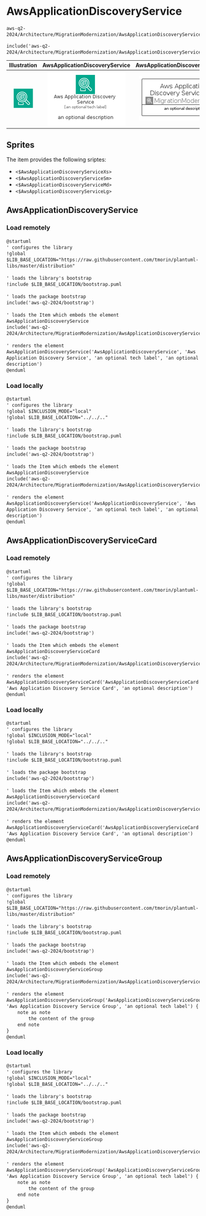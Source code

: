 # AwsApplicationDiscoveryService


```text
aws-q2-2024/Architecture/MigrationModernization/AwsApplicationDiscoveryService
```

```text
include('aws-q2-2024/Architecture/MigrationModernization/AwsApplicationDiscoveryService')
```



| Illustration | AwsApplicationDiscoveryService | AwsApplicationDiscoveryServiceCard | AwsApplicationDiscoveryServiceGroup |
| :---: | :---: | :---: | :---: |
| ![illustration for Illustration](../../../aws-q2-2024/Architecture/MigrationModernization/AwsApplicationDiscoveryService.png) | ![illustration for AwsApplicationDiscoveryService](../../../aws-q2-2024/Architecture/MigrationModernization/AwsApplicationDiscoveryService.Local.png) | ![illustration for AwsApplicationDiscoveryServiceCard](../../../aws-q2-2024/Architecture/MigrationModernization/AwsApplicationDiscoveryServiceCard.Local.png) | ![illustration for AwsApplicationDiscoveryServiceGroup](../../../aws-q2-2024/Architecture/MigrationModernization/AwsApplicationDiscoveryServiceGroup.Local.png) |



## Sprites
The item provides the following sriptes:

- `<$AwsApplicationDiscoveryServiceXs>`
- `<$AwsApplicationDiscoveryServiceSm>`
- `<$AwsApplicationDiscoveryServiceMd>`
- `<$AwsApplicationDiscoveryServiceLg>`





## AwsApplicationDiscoveryService

### Load remotely
```plantuml
@startuml
' configures the library
!global $LIB_BASE_LOCATION="https://raw.githubusercontent.com/tmorin/plantuml-libs/master/distribution"

' loads the library's bootstrap
!include $LIB_BASE_LOCATION/bootstrap.puml

' loads the package bootstrap
include('aws-q2-2024/bootstrap')

' loads the Item which embeds the element AwsApplicationDiscoveryService
include('aws-q2-2024/Architecture/MigrationModernization/AwsApplicationDiscoveryService')

' renders the element
AwsApplicationDiscoveryService('AwsApplicationDiscoveryService', 'Aws Application Discovery Service', 'an optional tech label', 'an optional description')
@enduml
```

### Load locally
```plantuml
@startuml
' configures the library
!global $INCLUSION_MODE="local"
!global $LIB_BASE_LOCATION="../../.."

' loads the library's bootstrap
!include $LIB_BASE_LOCATION/bootstrap.puml

' loads the package bootstrap
include('aws-q2-2024/bootstrap')

' loads the Item which embeds the element AwsApplicationDiscoveryService
include('aws-q2-2024/Architecture/MigrationModernization/AwsApplicationDiscoveryService')

' renders the element
AwsApplicationDiscoveryService('AwsApplicationDiscoveryService', 'Aws Application Discovery Service', 'an optional tech label', 'an optional description')
@enduml
```

## AwsApplicationDiscoveryServiceCard

### Load remotely
```plantuml
@startuml
' configures the library
!global $LIB_BASE_LOCATION="https://raw.githubusercontent.com/tmorin/plantuml-libs/master/distribution"

' loads the library's bootstrap
!include $LIB_BASE_LOCATION/bootstrap.puml

' loads the package bootstrap
include('aws-q2-2024/bootstrap')

' loads the Item which embeds the element AwsApplicationDiscoveryServiceCard
include('aws-q2-2024/Architecture/MigrationModernization/AwsApplicationDiscoveryService')

' renders the element
AwsApplicationDiscoveryServiceCard('AwsApplicationDiscoveryServiceCard', 'Aws Application Discovery Service Card', 'an optional description')
@enduml
```

### Load locally
```plantuml
@startuml
' configures the library
!global $INCLUSION_MODE="local"
!global $LIB_BASE_LOCATION="../../.."

' loads the library's bootstrap
!include $LIB_BASE_LOCATION/bootstrap.puml

' loads the package bootstrap
include('aws-q2-2024/bootstrap')

' loads the Item which embeds the element AwsApplicationDiscoveryServiceCard
include('aws-q2-2024/Architecture/MigrationModernization/AwsApplicationDiscoveryService')

' renders the element
AwsApplicationDiscoveryServiceCard('AwsApplicationDiscoveryServiceCard', 'Aws Application Discovery Service Card', 'an optional description')
@enduml
```

## AwsApplicationDiscoveryServiceGroup

### Load remotely
```plantuml
@startuml
' configures the library
!global $LIB_BASE_LOCATION="https://raw.githubusercontent.com/tmorin/plantuml-libs/master/distribution"

' loads the library's bootstrap
!include $LIB_BASE_LOCATION/bootstrap.puml

' loads the package bootstrap
include('aws-q2-2024/bootstrap')

' loads the Item which embeds the element AwsApplicationDiscoveryServiceGroup
include('aws-q2-2024/Architecture/MigrationModernization/AwsApplicationDiscoveryService')

' renders the element
AwsApplicationDiscoveryServiceGroup('AwsApplicationDiscoveryServiceGroup', 'Aws Application Discovery Service Group', 'an optional tech label') {
    note as note
        the content of the group
    end note
}
@enduml
```

### Load locally
```plantuml
@startuml
' configures the library
!global $INCLUSION_MODE="local"
!global $LIB_BASE_LOCATION="../../.."

' loads the library's bootstrap
!include $LIB_BASE_LOCATION/bootstrap.puml

' loads the package bootstrap
include('aws-q2-2024/bootstrap')

' loads the Item which embeds the element AwsApplicationDiscoveryServiceGroup
include('aws-q2-2024/Architecture/MigrationModernization/AwsApplicationDiscoveryService')

' renders the element
AwsApplicationDiscoveryServiceGroup('AwsApplicationDiscoveryServiceGroup', 'Aws Application Discovery Service Group', 'an optional tech label') {
    note as note
        the content of the group
    end note
}
@enduml
```

